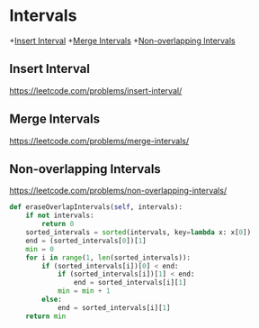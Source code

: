# Intervals

+[Insert Interval](#insert-interval)
+[Merge Intervals](#merge-intervals)
+[Non-overlapping Intervals](#non-overlapping-intervals)

## Insert Interval

https://leetcode.com/problems/insert-interval/


## Merge Intervals

https://leetcode.com/problems/merge-intervals/



## Non-overlapping Intervals

https://leetcode.com/problems/non-overlapping-intervals/

```python
def eraseOverlapIntervals(self, intervals):
    if not intervals:
        return 0
    sorted_intervals = sorted(intervals, key=lambda x: x[0])
    end = (sorted_intervals[0])[1]
    min = 0
    for i in range(1, len(sorted_intervals)):
        if (sorted_intervals[i])[0] < end:
            if (sorted_intervals[i])[1] < end:
                end = sorted_intervals[i][1]
            min = min + 1
        else:
            end = sorted_intervals[i][1]
    return min

```
